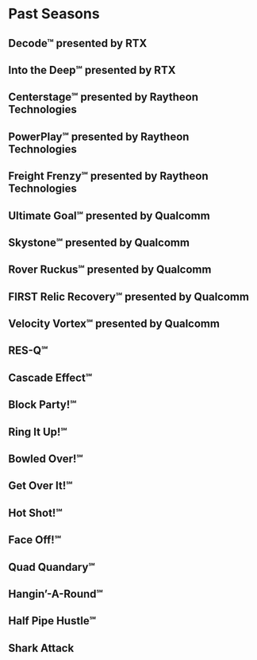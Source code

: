 # Past Seasons

## Decode™ presented by RTX
## Into the Deep℠ presented by RTX
## Centerstage℠ presented by Raytheon Technologies
## PowerPlay℠ presented by Raytheon Technologies
## Freight Frenzy℠ presented by Raytheon Technologies
## Ultimate Goal℠ presented by Qualcomm
## Skystone℠ presented by Qualcomm
## Rover Ruckus℠ presented by Qualcomm
## FIRST Relic Recovery℠ presented by Qualcomm
## Velocity Vortex℠ presented by Qualcomm
## RES-Q℠
## Cascade Effect℠
## Block Party!℠
## Ring It Up!℠
## Bowled Over!℠
## Get Over It!℠
## Hot Shot!℠
## Face Off!℠
## Quad Quandary℠
## Hangin’-A-Round℠
## Half Pipe Hustle℠
## Shark Attack